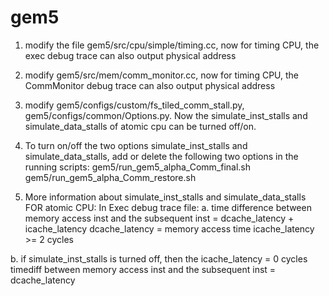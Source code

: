 # gem5
1. modify the file gem5/src/cpu/simple/timing.cc,
now for timing CPU, the exec debug trace can also output physical address

2. modify gem5/src/mem/comm_monitor.cc,
now for timing CPU, the CommMonitor debug trace can also output physical address

3. modify gem5/configs/custom/fs_tiled_comm_stall.py, gem5/configs/common/Options.py. Now the simulate_inst_stalls and simulate_data_stalls of atomic cpu can be turned off/on.

4. To turn on/off the two options simulate_inst_stalls and simulate_data_stalls, add or delete the following two options in the running scripts:
gem5/run_gem5_alpha_Comm_final.sh
gem5/run_gem5_alpha_Comm_restore.sh

5. More information about simulate_inst_stalls and simulate_data_stalls FOR atomic CPU:
In Exec debug trace file:
a. time difference between memory access inst and the subsequent inst = dcache_latency + icache_latency
dcache_latency = memory access time
icache_latency >= 2 cycles

b. if simulate_inst_stalls is turned off, then the icache_latency = 0 cycles
timediff between memory access inst and the subsequent inst = dcache_latency


